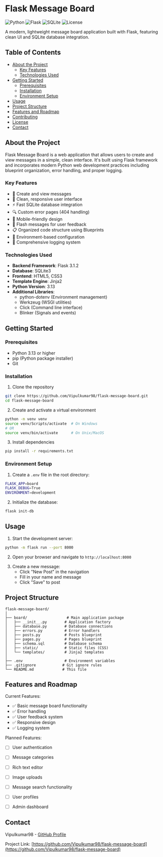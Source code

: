# Flask Message Board

![Python](https://img.shields.io/badge/Python-3.13-blue.svg)
![Flask](https://img.shields.io/badge/Flask-3.1.2-lightgrey.svg)
![SQLite](https://img.shields.io/badge/SQLite-3-green.svg)
![License](https://img.shields.io/badge/License-MIT-yellow.svg)

A modern, lightweight message board application built with Flask, featuring clean UI and SQLite database integration.

## Table of Contents
- [About the Project](#about-the-project)
  - [Key Features](#key-features)
  - [Technologies Used](#technologies-used)
- [Getting Started](#getting-started)
  - [Prerequisites](#prerequisites)
  - [Installation](#installation)
  - [Environment Setup](#environment-setup)
- [Usage](#usage)
- [Project Structure](#project-structure)
- [Features and Roadmap](#features-and-roadmap)
- [Contributing](#contributing)
- [License](#license)
- [Contact](#contact)

## About the Project

Flask Message Board is a web application that allows users to create and view messages in a simple, clean interface. It's built using Flask framework and incorporates modern Python web development practices including blueprint organization, error handling, and proper logging.

### Key Features

- 📝 Create and view messages
- 🎨 Clean, responsive user interface
- ⚡ Fast SQLite database integration
- 🔍 Custom error pages (404 handling)
- 📱 Mobile-friendly design
- 📢 Flash messages for user feedback
- 📋 Organized code structure using Blueprints
- 🔄 Environment-based configuration
- 📝 Comprehensive logging system

### Technologies Used

- **Backend Framework**: Flask 3.1.2
- **Database**: SQLite3
- **Frontend**: HTML5, CSS3
- **Template Engine**: Jinja2
- **Python Version**: 3.13
- **Additional Libraries**:
  - python-dotenv (Environment management)
  - Werkzeug (WSGI utilities)
  - Click (Command line interface)
  - Blinker (Signals and events)

## Getting Started

### Prerequisites

- Python 3.13 or higher
- pip (Python package installer)
- Git

### Installation

1. Clone the repository
```bash
git clone https://github.com/Vipulkumar98/flask-message-board.git
cd flask-message-board
```

2. Create and activate a virtual environment
```bash
python -m venv venv
source venv/Scripts/activate  # On Windows
# OR
source venv/bin/activate      # On Unix/MacOS
```

3. Install dependencies
```bash
pip install -r requirements.txt
```

### Environment Setup

1. Create a `.env` file in the root directory:
```bash
FLASK_APP=board
FLASK_DEBUG=True
ENVIRONMENT=development
```

2. Initialize the database:
```bash
flask init-db
```

## Usage

1. Start the development server:
```bash
python -m flask run --port 8000
```

2. Open your browser and navigate to `http://localhost:8000`

<!-- Add a screenshot of the home page here -->

3. Create a new message:
   - Click "New Post" in the navigation
   - Fill in your name and message
   - Click "Save" to post

## Project Structure

```
flask-message-board/
│
├── board/                  # Main application package
│   ├── __init__.py        # Application factory
│   ├── database.py        # Database connections
│   ├── errors.py          # Error handlers
│   ├── posts.py           # Posts blueprint
│   ├── pages.py           # Pages blueprint
│   ├── schema.sql         # Database schema
│   ├── static/            # Static files (CSS)
│   └── templates/         # Jinja2 templates
│
├── .env                   # Environment variables
├── .gitignore            # Git ignore rules
└── README.md             # This file
```

## Features and Roadmap

Current Features:
- ✅ Basic message board functionality
- ✅ Error handling
- ✅ User feedback system
- ✅ Responsive design
- ✅ Logging system

Planned Features:
- [ ] User authentication
- [ ] Message categories
- [ ] Rich text editor
- [ ] Image uploads
- [ ] Message search functionality
- [ ] User profiles
- [ ] Admin dashboard



## Contact

Vipulkumar98 - [GitHub Profile](https://github.com/Vipulkumar98)

Project Link: [https://github.com/Vipulkumar98/flask-message-board](https://github.com/Vipulkumar98/flask-message-board)